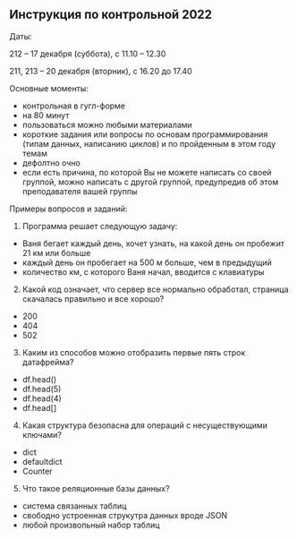 ## Инструкция по контрольной 2022

Даты:

212 – 17 декабря (суббота), с 11.10 – 12.30

211, 213 – 20 декабря (вторник), с 16.20 до 17.40

Основные моменты:

+ контрольная в гугл-форме 
+ на 80 минут 
+ пользоваться можно любыми материалами 
+ короткие задания или вопросы по основам программирования (типам данных, написанию циклов) и по пройденным в этом году темам
+ дефолтно очно
+ если есть причина, по которой Вы не можете написать со своей группой, можно написать с другой группой, предупредив об этом преподавателя вашей группы 


Примеры вопросов и заданий:

1. Программа решает следующую задачу:

+ Ваня бегает каждый день, хочет узнать, на какой день он пробежит 21 км или больше
+ каждый день он пробегает на 500 м больше, чем в предыдущий
+ количество км, с которого Ваня начал, вводится с клавиатуры

2. Какой код означает, что сервер все нормально обработал, страница скачалась правильно и все хорошо?

+ 200
+ 404
+ 502

3. Каким из способов можно отобразить первые пять строк датафрейма?

+ df.head()
+ df.head(5)
+ df.head(4)
+ df.head\[]

4. Какая структура безопасна для операций с несуществующими ключами?

+ dict
+ defaultdict
+ Counter

5. Что такое реляционные базы данных?

+ система связанных таблиц
+ свободно устроенная струкутра данных вроде JSON
+ любой произвольный набор таблиц